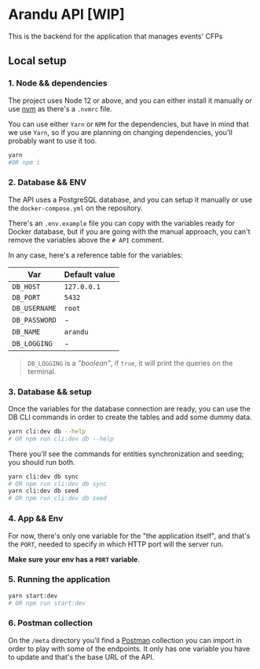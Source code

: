 # Arandu API [WIP]

This is the backend for the application that manages events' CFPs

## Local setup

### 1. Node && dependencies

The project uses Node 12 or above, and you can either install it manually or use [nvm](https://github.com/nvm-sh/nvm) as there's a `.nvmrc` file.

You can use either `Yarn` or `NPM` for the dependencies, but have in mind that we use `Yarn`, so if you are planning on changing dependencies, you'll probably want to use it too.

```sh
yarn
#OR npm i
```

### 2. Database && ENV

The API uses a PostgreSQL database, and you can setup it manually or use the `docker-compose.yml` on the repository.

There's an `.env.example` file you can copy with the variables ready for Docker database, but if you are going with the manual approach, you can't remove the variables above the `# API` comment.

In any case, here's a reference table for the variables:

| Var | Default value |
| --- | ------------- |
| `DB_HOST` | `127.0.0.1` |
| `DB_PORT` | `5432` |
| `DB_USERNAME` | `root` |
| `DB_PASSWORD` | - |
| `DB_NAME` | `arandu` |
| `DB_LOGGING` | - |

> `DB_LOGGING` is a _"boolean"_, if `true`, it will print the queries on the terminal.

### 3. Database && setup

Once the variables for the database connection are ready, you can use the DB CLI commands in order to create the tables and add some dummy data.

```sh
yarn cli:dev db --help
# OR npm run cli:dev db --help
```

There you'll see the commands for entities synchronization and seeding; you should run both.

```sh
yarn cli:dev db sync
# OR npm run cli:dev db sync
yarn cli:dev db seed
# OR npm run cli:dev db seed
```

### 4. App && Env

For now, there's only one variable for the "the application itself", and that's the `PORT`, needed to specify in which HTTP port will the server run.

**Make sure your env has a `PORT` variable**.

### 5. Running the application

```sh
yarn start:dev
# OR npm run start:dev
```

### 6. Postman collection

On the `/meta` directory you'll find a [Postman](https://www.postman.com/) collection you can import in order to play with some of the endpoints. It only has one variable you have to update and that's the base URL of the API.
